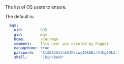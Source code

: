 The list of OS users to ensure.

The default is:

```yaml
  mqm:
    uid:        995
    gid:        mqm
    home:       /var/mqm
    comment:    This user was created by Puppet
    managehome: true
    password:   '$1$DSJ51vh6$4XzzwyIOk6Bi/54kglGk3.'
    shell:      '/bin/bash'
```